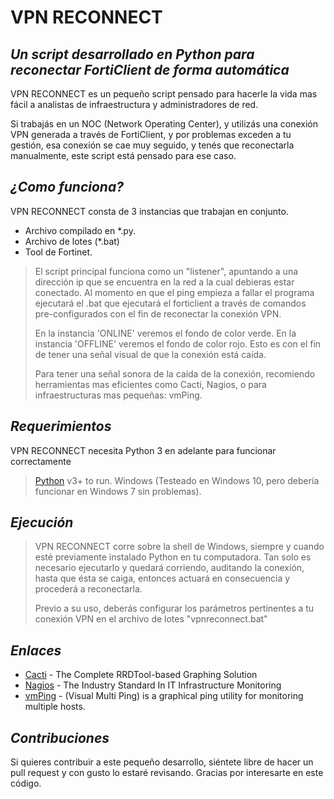 # VPN RECONNECT
## _Un script desarrollado en Python para reconectar FortiClient de forma automática_

VPN RECONNECT es un pequeño script pensado para hacerle la vida mas fácil a analistas de infraestructura y administradores de red.

Si trabajás en un NOC (Network Operating Center), y utilizás una conexión VPN generada a través de FortiClient, y por problemas exceden a tu gestión, esa conexión se cae muy seguido, y tenés que reconectarla manualmente, este script está pensado para ese caso.

## _¿Como funciona?_

VPN RECONNECT consta de 3 instancias que trabajan en conjunto.
- Archivo compilado en *.py.
- Archivo de lotes (*.bat)
- Tool de Fortinet.

> El script principal funciona como un "listener", 
> apuntando a una dirección ip que se encuentra 
> en la red a la cual debieras estar conectado.
> Al momento en que el ping empieza a fallar
> el programa ejecutará el .bat que ejecutará
> el forticlient a través de comandos pre-configurados
> con el fin de reconectar la conexión VPN.
>
> En la instancia 'ONLINE' veremos el fondo de color verde.
> En la instancia 'OFFLINE' veremos el fondo de color rojo.
> Esto es con el fin de tener una señal visual de que la conexión está caída.
>
> Para tener una señal sonora de la caída de la conexión,
> recomiendo herramientas mas eficientes como Cacti, Nagios,
> o para infraestructuras mas pequeñas: vmPing.


## _Requerimientos_

VPN RECONNECT necesita Python 3 en adelante para funcionar correctamente

> [Python](https://www.python.org/downloads/) v3+ to run.
> Windows (Testeado en Windows 10, pero debería funcionar en Windows 7 sin problemas).

## _Ejecución_

> VPN RECONNECT corre sobre la shell de Windows, siempre y cuando esté previamente instalado Python en tu computadora.
> Tan solo es necesario ejecutarlo y quedará corriendo, auditando la conexión, hasta que ésta se caiga, entonces actuará en consecuencia y procederá a reconectarla.
> 
> Previo a su uso, deberás configurar los parámetros pertinentes a tu conexión VPN en el archivo de lotes "vpnreconnect.bat"


## _Enlaces_

- [Cacti] - The Complete RRDTool-based Graphing Solution
- [Nagios] - The Industry Standard In IT Infrastructure Monitoring
- [vmPing] - (Visual Multi Ping) is a graphical ping utility for monitoring multiple hosts.

 [Cacti]: <https://www.cacti.net>
 [Nagios]: <https://www.nagios.org>
 [vmPing]: <https://github.com/R-Smith/vmPing>
 
 ## _Contribuciones_

Si quieres contribuir a este pequeño desarrollo, siéntete libre de hacer un pull request y con gusto lo estaré revisando.
Gracias por interesarte en este código.
